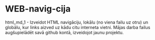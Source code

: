 # WEB-navig-cija
html_md_1 - Izveidot HTML navigāciju, lokālu (no viena failu uz otru) un globālu, kur links aizved uz kādu citu interneta vietni. Mājas darba failus augšupielādēt savā github kontā, izveidojot jaunu projektu.
